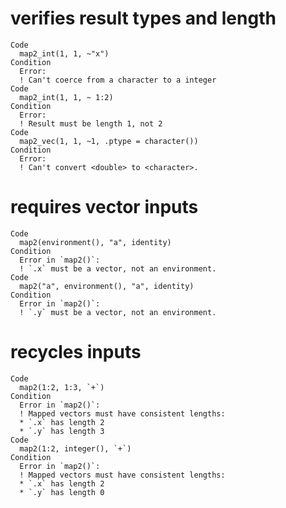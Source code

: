 # verifies result types and length

    Code
      map2_int(1, 1, ~"x")
    Condition
      Error:
      ! Can't coerce from a character to a integer
    Code
      map2_int(1, 1, ~ 1:2)
    Condition
      Error:
      ! Result must be length 1, not 2
    Code
      map2_vec(1, 1, ~1, .ptype = character())
    Condition
      Error:
      ! Can't convert <double> to <character>.

# requires vector inputs

    Code
      map2(environment(), "a", identity)
    Condition
      Error in `map2()`:
      ! `.x` must be a vector, not an environment.
    Code
      map2("a", environment(), "a", identity)
    Condition
      Error in `map2()`:
      ! `.y` must be a vector, not an environment.

# recycles inputs

    Code
      map2(1:2, 1:3, `+`)
    Condition
      Error in `map2()`:
      ! Mapped vectors must have consistent lengths:
      * `.x` has length 2
      * `.y` has length 3
    Code
      map2(1:2, integer(), `+`)
    Condition
      Error in `map2()`:
      ! Mapped vectors must have consistent lengths:
      * `.x` has length 2
      * `.y` has length 0

